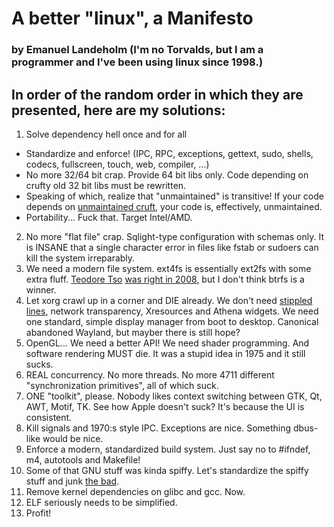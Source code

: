 A better "linux", a Manifesto
=============================

### by Emanuel Landeholm (I'm no Torvalds, but I am a programmer and I've been using linux since 1998.)

In order of the random order in which they are presented, here are my solutions:
--------------------------------------------------------------------------------

1. Solve dependency hell once and for all
  * Standardize and enforce! (IPC, RPC, exceptions, gettext, sudo, shells, codecs, fullscreen, touch, web, compiler, ...)
  * No more 32/64 bit crap. Provide 64 bit libs only. Code depending on crufty old 32 bit libs must be rewritten.
  * Speaking of which, realize that "unmaintained" is transitive! If your code depends on [unmaintained cruft](http://libjpeg.sourceforge.net/), your code is, effectively, unmaintained.
  * Portability... Fuck that. Target Intel/AMD.
2. No more "flat file" crap. Sqlight-type configuration with schemas only. It is INSANE that a single character error in files like
fstab or sudoers can kill the system irreparably.
3. We need a modern file system. ext4fs is essentially ext2fs with some extra fluff. [Teodore Tso](http://thunk.org/tytso/blog/) [was right in 2008](https://lkml.org/lkml/2008/8/1/217), but I don't think btrfs is a winner.
4. Let xorg crawl up in a corner and DIE already. We don't need [stippled lines](http://wayland.freedesktop.org/faq.html#heading_toc_j_6), network transparency, Xresources and Athena widgets. We need one standard, simple display manager from boot to desktop. Canonical abandoned Wayland, but mayber there is still hope?
5. OpenGL... We need a better API! We need shader programming. And software rendering MUST die. It was a stupid idea in 1975 and it still sucks.
6. REAL concurrency. No more threads. No more 4711 different "synchronization primitives", all of which suck.
7. ONE "toolkit", please. Nobody likes context switching between GTK, Qt, AWT, Motif, TK. See how Apple doesn't suck? It's because the UI is consistent.
8. Kill signals and 1970:s style IPC. Exceptions are nice. Something dbus-like would be nice.
10. Enforce a modern, standardized build system. Just say no to #ifndef, m4, autotools and Makefile!
11. Some of that GNU stuff was kinda spiffy. Let's standardize the spiffy stuff and junk [the bad](http://en.wikipedia.org/wiki/Shellshock_%28software_bug%29).
12. Remove kernel dependencies on glibc and gcc. Now.
13. ELF seriously needs to be simplified.
64738. Profit!

